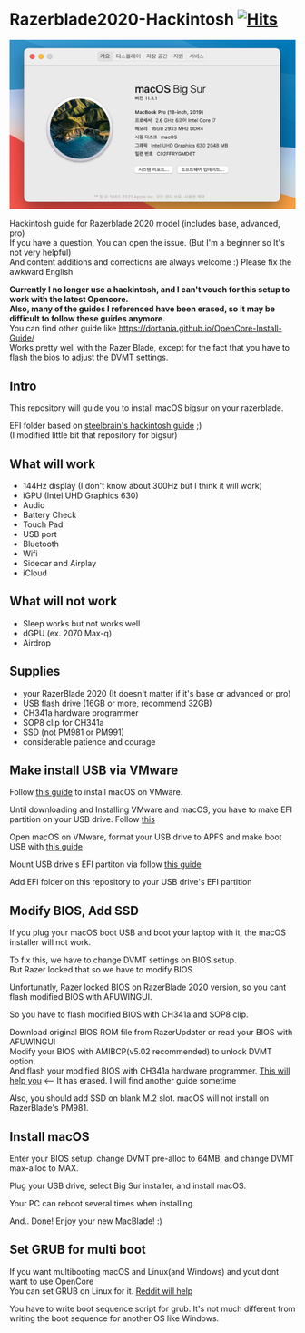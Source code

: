 # Razerblade2020-Hackintosh [![Hits](https://hits.seeyoufarm.com/api/count/incr/badge.svg?url=https%3A%2F%2Fgithub.com%2Fzlfn%2FRazerblade2020-Hackintosh%2Fedit%2Fmain%2FREADME.md&count_bg=%2347A400&title_bg=%23171717&icon=apple.svg&icon_color=%23E7E7E7&title=Hello%21&edge_flat=true)](https://hits.seeyoufarm.com)
![BigSur](BigSur.png)

Hackintosh guide for Razerblade 2020 model (includes base, advanced, pro)<br>
If you have a question, You can open the issue. (But I'm a beginner so It's not very helpful)<br>
And content additions and corrections are always welcome :) Please fix the awkward English

**Currently I no longer use a hackintosh, and I can't vouch for this setup to work with the latest Opencore.**<br>
**Also, many of the guides I referenced have been erased, so it may be difficult to follow these guides anymore.**<br>
You can find other guide like https://dortania.github.io/OpenCore-Install-Guide/<br>
Works pretty well with the Razer Blade, except for the fact that you have to flash the bios to adjust the DVMT settings.

## Intro
This repository will guide you to install macOS bigsur on your razerblade.

EFI folder based on [steelbrain's hackintosh guide](https://github.com/steelbrain/razer-blade-17-pro-2020-hackintosh) ;)<br>
(I modified little bit that repository for bigsur)

## What will work
* 144Hz display (I don't know about 300Hz but I think it will work)
* iGPU (Intel UHD Graphics 630)
* Audio
* Battery Check
* Touch Pad
* USB port
* Bluetooth
* Wifi
* Sidecar and Airplay
* iCloud
## What will not work
* Sleep works but not works well
* dGPU (ex. 2070 Max-q)
* Airdrop
## Supplies
* your RazerBlade 2020 (It doesn't matter if it's base or advanced or pro)
* USB flash drive (16GB or more, recommend 32GB)
* CH341a hardware programmer
* SOP8 clip for CH341a
* SSD (not PM981 or PM991)
* considerable patience and courage

## Make install USB via VMware
Follow [this guide](https://www.geekrar.com/install-macos-catalina-on-vmware-on-windows-pc/) to install macOS on VMware.

Until downloading and Installing VMware and macOS, you have to make EFI partition on your USB drive. Follow [this](https://superuser.com/questions/1308324/create-efi-partition-before-installing-windows-10)

Open macOS on VMware, format your USB drive to APFS and make boot USB with [this guide](https://support.apple.com/ko-kr/HT201372)

Mount USB drive's EFI partiton via follow [this guide](https://hologos.github.io/how-to-mount-efi-from-command-line-terminal/)

Add EFI folder on this repository to your USB drive's EFI partition

## Modify BIOS, Add SSD
If you plug your macOS boot USB and boot your laptop with it, the macOS installer will not work.

To fix this, we have to change DVMT settings on BIOS setup.<br> 
But Razer locked that so we have to modify BIOS.

Unfortunatly, Razer locked BIOS on RazerBlade 2020 version, so you cant flash modified BIOS with AFUWINGUI.

So you have to flash modified BIOS with CH341a and SOP8 clip.

Download original BIOS ROM file from RazerUpdater or read your BIOS with AFUWINGUI<br>
Modify your BIOS with AMIBCP(v5.02 recommended) to unlock DVMT option.<br>
And flash your modified BIOS with CH341a hardware programmer. [This will help you](http://forum.notebookreview.com/threads/razer-bios-mods-potential-to-unlock-all-hidden-options.830993/page-26) <-- It has erased. I will find another guide sometime

Also, you should add SSD on blank M.2 slot. macOS will not install on RazerBlade's PM981.

## Install macOS
Enter your BIOS setup. change DVMT pre-alloc to 64MB, and change DVMT max-alloc to MAX.

Plug your USB drive, select Big Sur installer, and install macOS.

Your PC can reboot several times when installing.

And.. Done! Enjoy your new MacBlade! :)

## Set GRUB for multi boot
If you want multibooting macOS and Linux(and Windows) and yout dont want to use OpenCore<br>
You can set GRUB on Linux for it.
[Reddit will help](https://www.reddit.com/r/hackintosh/comments/kdp0ua/opencore_and_grub/)

You have to write boot sequence script for grub.
It's not much different from writing the boot sequence for another OS like Windows.
